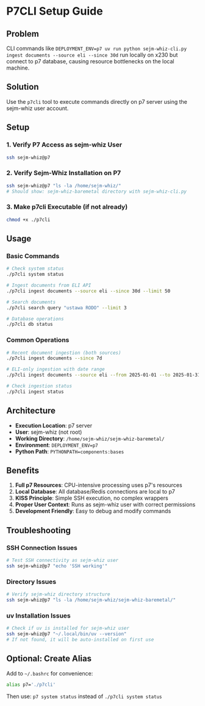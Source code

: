 # P7CLI Setup Guide

## Problem

CLI commands like `DEPLOYMENT_ENV=p7 uv run python sejm-whiz-cli.py ingest documents --source eli --since 30d` run locally on x230 but connect to p7 database, causing resource bottlenecks on the local machine.

## Solution

Use the `p7cli` tool to execute commands directly on p7 server using the sejm-whiz user account.

## Setup

### 1. Verify P7 Access as sejm-whiz User

```bash
ssh sejm-whiz@p7
```

### 2. Verify Sejm-Whiz Installation on P7

```bash
ssh sejm-whiz@p7 "ls -la /home/sejm-whiz/"
# Should show: sejm-whiz-baremetal directory with sejm-whiz-cli.py
```

### 3. Make p7cli Executable (if not already)

```bash
chmod +x ./p7cli
```

## Usage

### Basic Commands

```bash
# Check system status
./p7cli system status

# Ingest documents from ELI API
./p7cli ingest documents --source eli --since 30d --limit 50

# Search documents
./p7cli search query "ustawa RODO" --limit 3

# Database operations
./p7cli db status
```

### Common Operations

```bash
# Recent document ingestion (both sources)
./p7cli ingest documents --since 7d

# ELI-only ingestion with date range
./p7cli ingest documents --source eli --from 2025-01-01 --to 2025-01-31

# Check ingestion status
./p7cli ingest status
```

## Architecture

- **Execution Location**: p7 server
- **User**: sejm-whiz (not root)
- **Working Directory**: `/home/sejm-whiz/sejm-whiz-baremetal/`
- **Environment**: `DEPLOYMENT_ENV=p7`
- **Python Path**: `PYTHONPATH=components:bases`

## Benefits

1. **Full p7 Resources**: CPU-intensive processing uses p7's resources
1. **Local Database**: All database/Redis connections are local to p7
1. **KISS Principle**: Simple SSH execution, no complex wrappers
1. **Proper User Context**: Runs as sejm-whiz user with correct permissions
1. **Development Friendly**: Easy to debug and modify commands

## Troubleshooting

### SSH Connection Issues

```bash
# Test SSH connectivity as sejm-whiz user
ssh sejm-whiz@p7 "echo 'SSH working'"
```

### Directory Issues

```bash
# Verify sejm-whiz directory structure
ssh sejm-whiz@p7 "ls -la /home/sejm-whiz/sejm-whiz-baremetal/"
```

### uv Installation Issues

```bash
# Check if uv is installed for sejm-whiz user
ssh sejm-whiz@p7 "~/.local/bin/uv --version"
# If not found, it will be auto-installed on first use
```

## Optional: Create Alias

Add to `~/.bashrc` for convenience:

```bash
alias p7='./p7cli'
```

Then use: `p7 system status` instead of `./p7cli system status`
